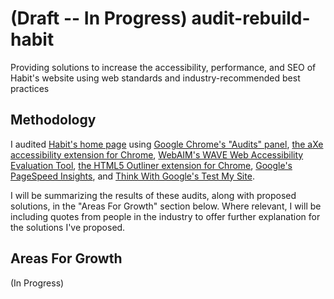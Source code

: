 # (Draft -- In Progress) audit-rebuild-habit
Providing solutions to increase the accessibility, performance, and SEO of Habit's website using web standards and industry-recommended best practices

## Methodology

I audited [Habit's home page](https://habithq.ca/) using [Google Chrome's "Audits" panel](https://developers.google.com/web/tools/lighthouse/#devtools), [the aXe accessibility extension for Chrome](https://chrome.google.com/webstore/detail/axe/lhdoppojpmngadmnindnejefpokejbdd), [WebAIM's WAVE Web Accessibility Evaluation Tool](https://wave.webaim.org/), [the HTML5 Outliner extension for Chrome](https://chrome.google.com/webstore/detail/html5-outliner/afoibpobokebhgfnknfndkgemglggomo?hl=en), [Google's PageSpeed Insights](https://developers.google.com/speed/pagespeed/insights/), and [Think With Google's Test My Site](https://testmysite.thinkwithgoogle.com/).

I will be summarizing the results of these audits, along with proposed solutions, in the "Areas For Growth" section below. Where relevant, I will be including quotes from people in the industry to offer further explanation for the solutions I've proposed.

## Areas For Growth

(In Progress)
